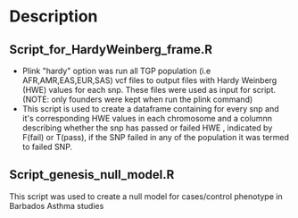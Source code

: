 # Description
## Script_for_HardyWeinberg_frame.R
* Plink "hardy" option was run all TGP population (i.e AFR,AMR,EAS,EUR,SAS) vcf files to output files with Hardy Weinberg (HWE) values for each snp. These files were used as input for script.(NOTE: only founders were kept when run the plink command) <br />
* This script is used to create a dataframe containing for every snp and it's corresponding HWE values in each chromosome and a columnn describing whether the snp has passed or failed HWE , indicated by F(fail) or T(pass), if the SNP failed in any of the population it was termed to failed SNP.

## Script_genesis_null_model.R
This script was used to create a null model for cases/control phenotype in Barbados Asthma studies
